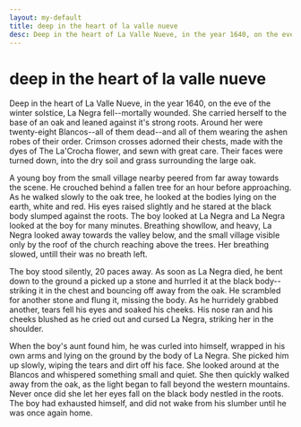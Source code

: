 ```yaml
---
layout: my-default
title: deep in the heart of la valle nueve
desc: Deep in the heart of La Valle Nueve, in the year 1640, on the eve of the winter solstice...
---
```


# deep in the heart of la valle nueve

Deep in the heart of La Valle Nueve, in the year 1640, on the eve of the winter solstice, La Negra fell--mortally wounded. She carried herself to the base of an oak and leaned against it's strong roots. Around her were twenty-eight Blancos--all of them dead--and all of them wearing the ashen robes of their order. Crimson crosses adorned their chests, made with the dyes of The La'Crocha flower, and sewn with great care. Their faces were turned down, into the dry soil and grass surrounding the large oak. 

A young boy from the small village nearby peered from far away towards the scene. He crouched behind a fallen tree for an hour before approaching. As he walked slowly to the oak tree, he looked at the bodies lying on the earth, white and red. His eyes raised slightly and he stared at the black body slumped against the roots. The boy looked at La Negra and La Negra looked at the boy for many minutes. Breathing showllow, and heavy, La Negra looked away towards the valley below, and the small village visible only by the roof of the church reaching above the trees. Her breathing slowed, untill their was no breath left. 

The boy stood silently, 20 paces away. As soon as La Negra died, he bent down to the ground a picked up a stone and hurrled it at the black body--striking it in the chest and bouncing off away from the oak. He scrambled for another stone and flung it, missing the body. As he hurridely grabbed another, tears fell his eyes and soaked his cheeks. His nose ran and his cheeks blushed as he cried out and cursed La Negra, striking her in the shoulder.

When the boy's aunt found him, he was curled into himself, wrapped in his own arms and lying on the ground by the body of La Negra. She picked him up slowly, wiping the tears and dirt off his face. She looked around at the Blancos and whispered something small and quiet. She then quickly walked away from the oak, as the light began to fall beyond the western mountains. Never once did she let her eyes fall on the black body nestled in the roots. The boy had exhausted himself, and did not wake from his slumber until he was once again home. 
